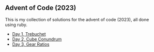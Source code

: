 ## Advent of Code (2023)

This is my collection of solutions for the advent of code (2023), all done using ruby.

- [Day 1, Trebuchet](/day_1/trebuchet.rb)
- [Day 2, Cube Conundrum](/day_2/cube_conundrum.rb)
- [Day 3, Gear Ratios](/day_3/gear_ratios.rb)
